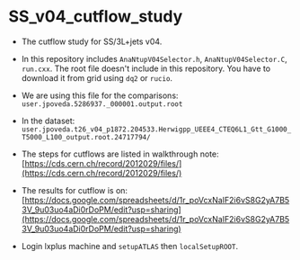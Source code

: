 # SS_v04_cutflow_study
* The cutflow study for SS/3L+jets v04.
* In this repository includes `AnaNtupV04Selector.h`, `AnaNtupV04Selector.C`, `run.cxx`.
The root file doesn't include in this repository. You have to download it from grid using `dq2` or `rucio`.

* We are using this file for the comparisons:
`user.jpoveda.5286937._000001.output.root`
* In the dataset:
`user.jpoveda.t26_v04_p1872.204533.Herwigpp_UEEE4_CTEQ6L1_Gtt_G1000_T5000_L100_output.root.24717794/`

* The steps for cutflows are listed in walkthrough note:
[https://cds.cern.ch/record/2012029/files/](https://cds.cern.ch/record/2012029/files/)

* The results for cutflow is on:
[https://docs.google.com/spreadsheets/d/1r_poVcxNaIF2i6vS8G2yA7B53V_9u03uo4aDi0rDoPM/edit?usp=sharing](https://docs.google.com/spreadsheets/d/1r_poVcxNaIF2i6vS8G2yA7B53V_9u03uo4aDi0rDoPM/edit?usp=sharing)

* Login lxplus machine and `setupATLAS` then `localSetupROOT`.
